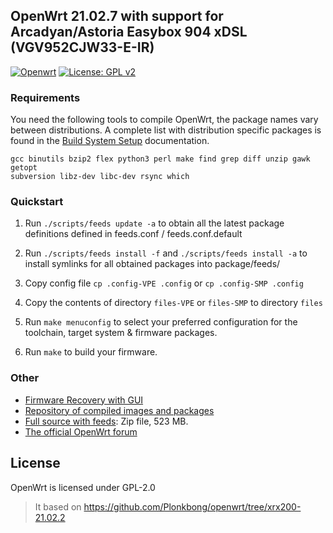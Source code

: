 ## OpenWrt 21.02.7 with support for Arcadyan/Astoria Easybox 904 xDSL (VGV952CJW33-E-IR)
[![Openwrt](https://img.shields.io/badge/os-OpenWrt-<COLOR>.svg)](https://github.com/OpenWrt-Repository/) [![License: GPL v2](https://img.shields.io/badge/License-GPL_v2-blue.svg)](https://github.com/OpenWrt-Repository/openwrt#license)

### Requirements

You need the following tools to compile OpenWrt, the package names vary between
distributions. A complete list with distribution specific packages is found in
the [Build System Setup](https://openwrt.org/docs/guide-developer/build-system/install-buildsystem)
documentation.

```
gcc binutils bzip2 flex python3 perl make find grep diff unzip gawk getopt
subversion libz-dev libc-dev rsync which
```

### Quickstart

1. Run `./scripts/feeds update -a` to obtain all the latest package definitions
   defined in feeds.conf / feeds.conf.default

2. Run `./scripts/feeds install -f` and `./scripts/feeds install -a` to install symlinks for all obtained
   packages into package/feeds/

3. Copy config file `cp .config-VPE .config` or `cp .config-SMP .config`

4. Copy the contents of directory `files-VPE` or `files-SMP` to directory `files`

5. Run `make menuconfig` to select your preferred configuration for the
   toolchain, target system & firmware packages.

6. Run `make` to build your firmware. 
   
### Other

* [Firmware Recovery with GUI](https://github.com/zuzia-dev/Easybox-904xDSL)
* [Repository of compiled images and packages](https://github.com/zuzia-dev/Easybox-904xDSL-repo-source)
* [Full source with feeds](https://github.com/zuzia-dev/Easybox-904xDSL-repo-source/raw/main/Source/Easybox-904xDSL-full-source-openwrt-21.02-v2.zip): Zip file, 523 MB.
* [The official OpenWrt forum](https://forum.openwrt.org/t/lantiq-xrx200-easybox-904xdsl-and-speedport-w-921v-build/77105)

## License

OpenWrt is licensed under GPL-2.0
> It based on https://github.com/Plonkbong/openwrt/tree/xrx200-21.02.2

